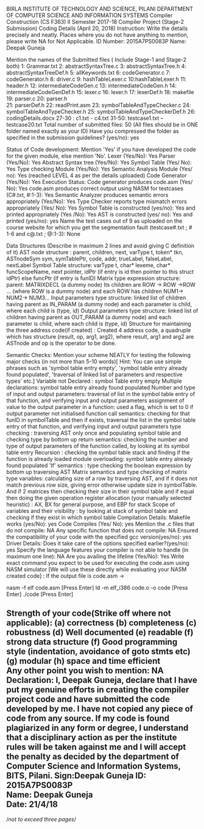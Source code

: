 BIRLA INSTITUTE OF TECHNOLOGY AND SCIENCE, PILANI
DEPARTMENT OF COMPUTER SCIENCE AND INFORMATION SYSTEMS
Compiler Construction (CS F363)
II Semester 2017-18
Compiler Project (Stage-2 Submission)
Coding Details 
(April 20, 2018)
Instruction: Write the details precisely and neatly. Places where you do not have anything to mention, please write NA for Not Applicable.
ID Number: 2015A7PS0083P
Name:  Deepak Guneja

Mention the names of the Submitted files ( Include Stage-1 and Stage-2 both) 
1: Grammar.txt	2: abstractSyntaxTree.c		3: abstractSyntaxTree.h
4: abstractSyntaxTreeDef.h	5: allKeywords.txt		6: codeGenerator.c
	7: codeGenerator.h	8: driver.c	9: hashTableLexer.c	10:hashTableLexer.h
	11: header.h	12: intermediateCodeGen.c	13: intermediateCodeGen.h
	14: intermediateCodeGenDef.h	15: lexer.c	16: lexer.h
	17: lexerDef.h	18: makefile	19: parser.c	  20: parser.h	
	21: parserDef.h	22: readPrint.asm		23: symbolTableAndTypeChecker.c
	24: symbolTableAndTypeChecker.h		25: symbolTableAndTypeCheckerDef.h
	26: codingDetails.docx	27-30 : c1.txt - c4.txt	31-50: testcase1.txt – testcase20.txt
Total number of submitted files: 50 (All files should be in ONE folder named exactly as your ID)
Have you compressed the folder as specified in the submission guidelines? (yes/no): yes

Status of Code development: Mention 'Yes' if you have developed the code for the given module, else mention 'No'.
Lexer (Yes/No): Yes
Parser (Yes/No): Yes
Abstract Syntax tree (Yes/No): Yes
Symbol Table (Yes/ No): Yes
Type checking Module (Yes/No): Yes
Semantic Analysis Module (Yes/ no): Yes (reached LEVEL 4  as per the details uploaded)
Code Generator (Yes/No): Yes
Execution Status:
Code generator produces code.asm (Yes/ No): Yes
code.asm produces correct output using NASM for testcases (C#.txt, #:1-3): Yes
Semantic Analyzer produces semantic errors appropriately (Yes/No): Yes
Type Checker reports type mismatch errors appropriately (Yes/ No): Yes
Symbol Table is constructed (yes/no): Yes and printed appropriately (Yes /No): Yes
AST is constructed (yes/ no): Yes and printed (yes/no): yes
Name the test cases out of 9 as uploaded on the course website for which you get the segmentation fault (testcase#.txt ; # 1-6 and c@.txt ; @:1-3): None


Data Structures (Describe in maximum 2 lines and avoid giving C definition of it)
AST node structure : parent, children, next, varType t, token* tkn, ASTnodeSym sym, symTablePtr, code, addr, trueLabel, falseLabel, nextLabel
Symbol Table structure: varType t, char* lexeme, char* funcScopeName, next pointer, idPtr (if entry is id then pointer to this struct idPtr) else funcPtr (if entry is funID)
Matrix type expression structure: parent: MATRIXDECL (a dummy node)
Its children are ROW → ROW →ROW … (where ROW is a dummy node)
and each ROW has children NUM1→ NUM2→ NUM3...
Input parameters type structure: linked list of children having parent as IN_PARAM (a dummy node) and each parameter is child, where each child is (type, id)
Output parameters type structure: linked list of children having parent as OUT_PARAM (a dummy node) and each parameter is child, where each child is (type, id)
Structure for maintaining the three address code(if created) : Created 4 address code, a quadruple which has structure (result, op, arg1, arg2), where result, arg1 and arg2 are ASTnode and op is the operator to be done.

Semantic Checks: Mention your scheme NEATLY for testing the following major checks (in not more than 5-10 words)[ Hint: You can use simple phrases such as 'symbol table entry empty', 'symbol table entry already found populated', 'traversal of linked list of parameters and respective types' etc.]
Variable not Declared : symbol Table entry empty
Multiple declarations:  symbol table entry already found populated
Number and type of input and output parameters: traversal of list in the symbol table entry of that function, and verifying input and output parameters
assignment of value to the output parameter in a function: used a flag, which is set to 0 if output parameter not initialised
function call semantics: checking for that funID in symbolTable and then if exists, traversal the list in the symbol table entry of that function, and verifying input and output parameters
type checking : traversing AST only once and populating symbol table and checking type by bottom up
return semantics: checking the number and type of output parameters of the function called, by looking at its symbol table entry
Recursion : checking the symbol table stack and finding if the function is already loaded
module overloading: symbol table entry already found populated
'If' semantics : type checking the boolean expression by bottom up traversing AST
Matrix semantics and type checking of matrix type variables: calculating size of a row by traversing AST, and if it does not match previous row size, giving error otherwise update size in symbolTable. 
And if 2 matrices then checking their size in their symbol table and if equal then doing the given operation
register allocation (your manually selected heuristic) : AX, BX for general purpose, and EBP for stack
Scope of variables and their visibility : by looking at stack of symbol table and checking if they exist in which symbol table
Compilation Details:
Makefile works (yes/No): yes
Code Compiles (Yes/ No): yes
Mention the .c files that do not compile: NA
Any specific function that does not compile: NA
Ensured the compatibility of your code with the specified  gcc version(yes/no): yes
Driver Details: Does it take care of the options specified earlier?(yes/no): yes
Specify the language features your compiler  is not able to handle (in maximum one line): NA
Are you availing the lifeline (Yes/No): Yes
Write exact command you expect to be used for executing the code.asm using NASM simulator [We will use these directly while evaluating your NASM created code]
: If the output file is code.asm →

nasm -f elf code.asm		[Press Enter]
ld -m elf_i386 code.o -o code 		[Press Enter]
./code		[Press Enter]

Strength of your code(Strike off where not applicable): (a) correctness  (b) completeness  (c) robustness (d) Well documented  (e) readable  (f) strong data structure  (f) Good programming style (indentation, avoidance of goto stmts etc) (g) modular (h) space  and time efficient  
Any other point you wish to mention: NA
Declaration: I,  Deepak Guneja,  declare that I have put my genuine efforts in creating the compiler project code and have submitted the code developed by me. I have not copied any piece of code from any source. If my code is found plagiarized in any form or degree, I understand that a disciplinary action as per the institute rules will be taken against me and I will accept the penalty as decided by the department of Computer Science and Information Systems, BITS, Pilani.
Sign:Deepak Guneja 
ID: 2015A7PS0083P                             
Name: Deepak Guneja       
Date: 21/4/18
-------------------------------------------------------------------------------------------------------------------------------------------------
/*not to exceed three pages*/
					
